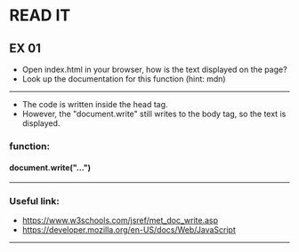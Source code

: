 # READ IT
## EX 01
* Open index.html in your browser, how is the text displayed on the page?
* Look up the documentation for this function (hint: mdn)
---
* The code is written inside the head tag.
* However, the "document.write" still writes to the body tag, so the text is displayed.
### function: 
#### document.write("...")

---
### Useful link:
* https://www.w3schools.com/jsref/met_doc_write.asp
* https://developer.mozilla.org/en-US/docs/Web/JavaScript
---